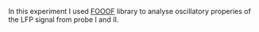 In this experiment I used [FOOOF](https://fooof-tools.github.io/fooof/auto_tutorials/index.html) library to analyse oscillatory properies of the LFP signal from probe I and II. 